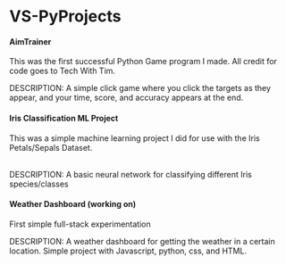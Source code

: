 # VS-PyProjects
<h4>AimTrainer</h4>

This was the first successful Python Game program I made.
All credit for code goes to Tech With Tim.

DESCRIPTION:
A simple click game where you click the targets as they appear, and your time, score, and accuracy appears at the end.

<h4>Iris Classification ML Project</h4>
This was a simple machine learning project I did for use with the Iris Petals/Sepals Dataset.

<br/>DESCRIPTION:
A basic neural network for classifying different Iris species/classes

<h4>Weather Dashboard (working on)</h4>
First simple full-stack experimentation

DESCRIPTION:
A weather dashboard for getting the weather in a certain location. Simple project with Javascript, python, css, and HTML.
